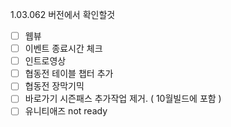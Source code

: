 1.03.062 버전에서 확인할것

 - [ ] 웹뷰 
 - [ ] 이벤트 종료시간 체크
 - [ ] 인트로영상
 - [ ] 협동전 테이블 챕터 추가
 - [ ] 협동전 장막기믹
 - [ ] 바로가기 시즌패스 추가작업 제거. ( 10월빌드에 포함 )
 - [ ] 유니티애즈 not ready